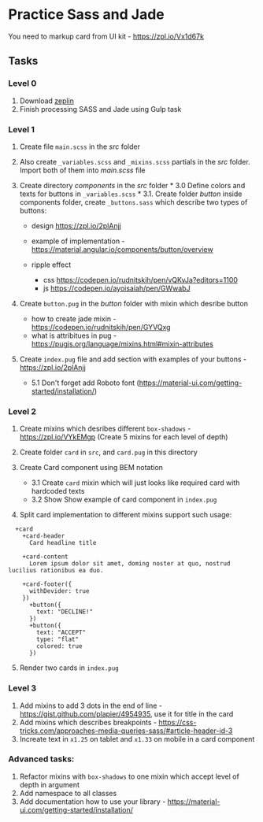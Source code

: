 # Practice Sass and Jade
You need to markup card from UI kit - https://zpl.io/Vx1d67k

## Tasks
### Level 0
  1. Download [zeplin](https://zeplin.io)
  2. Finish processing SASS and Jade using Gulp task
  
### Level 1
  1. Create file `main.scss` in the *src* folder
  2. Also create `_variables.scss` and `_mixins.scss` partials in the *src* folder. Import both of them into *main.scss* file
  3. Create directory *components* in the *src* folder 
    * 3.0 Define colors and texts for buttons in `_variables.scss`
    * 3.1. Create folder *button* inside components folder, create `_buttons.sass` which describe two types of buttons:
      
      - design https://zpl.io/2plAnjj
      - example of implementation - https://material.angular.io/components/button/overview
      - ripple effect 
        
        - css https://codepen.io/rudnitskih/pen/vQKvJa?editors=1100
        - js https://codepen.io/ayoisaiah/pen/GWwabJ
  
  4. Create `button.pug` in the *button* folder with mixin which desribe button
      - how to create jade mixin - https://codepen.io/rudnitskih/pen/GYVQxg
      - what is attribitues in pug - https://pugjs.org/language/mixins.html#mixin-attributes  
  5. Create `index.pug` file and add section with examples of your buttons - https://zpl.io/2plAnjj
      * 5.1 Don't forget add Roboto font (https://material-ui.com/getting-started/installation/)
  
### Level 2
  1. Create mixins which desribes different `box-shadows` - https://zpl.io/VYkEMgp (Create 5 mixins for each level of depth)
  2. Create folder `card` in `src`, and `card.pug` in this directory
  3. Create Card component using BEM notation
      * 3.1 Create `card` mixin which will just looks like required card with hardcoded texts
      * 3.2 Show Show example of card component in `index.pug`
  
  4. Split card implementation to different mixins support such usage:
```jade
  +card
    +card-header
      Card headline title

    +card-content
      Lorem ipsum dolor sit amet, doming noster at quo, nostrud lucilius rationibus ea duo.

    +card-footer({
      withDevider: true
    })
      +button({
        text: "DECLINE!"
      })
      +button({
        text: "ACCEPT"
        type: "flat"
        colored: true
      })
```
  5. Render two cards in `index.pug`
  
  
### Level 3
  1. Add mixins to add 3 dots in the end of line - https://gist.github.com/plapier/4954935, use it for title in the card
  2. Add mixins which describes breakpoints - https://css-tricks.com/approaches-media-queries-sass/#article-header-id-3
  3. Increate text in `x1.25` on tablet and `x1.33` on mobile in a card component
  

### Advanced tasks:
 1. Refactor mixins with `box-shadows` to one mixin which accept level of depth in argument   
 2. Add namespace to all classes
 3. Add documentation how to use your library - https://material-ui.com/getting-started/installation/
